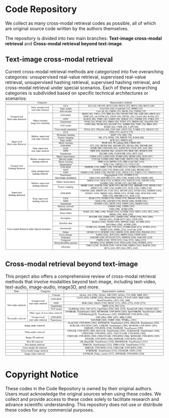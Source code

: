 # Code Repository
We collect as many cross-modal retrieval codes as possible, all of which are original source code written by the authors themselves.

The repository is divided into two main branches: **Text-image cross-modal retrieval** and **Cross-modal retrieval beyond text-image**.

## Text-image cross-modal retrieval
Current cross-modal retrieval methods are categorized into five overarching categories: unsupervised real-value retrieval, supervised real-value retrieval, unsupervised hashing retrieval, supervised hashing retrieval, and cross-modal retrieval under special scenarios. Each of these overarching categories is subdivided based on specific technical architectures or scenarios:
![A compilation of representative text-image cross-modal retrieval methods.](_README.sup/within_text-image.png)

## Cross-modal retrieval beyond text-image
This project also offers a comprehensive review of cross-modal retrieval methods that involve modalities beyond text-image, including text-video, text-audio, image-audio, image3D, and more. 
![A compilation of representative cross-modal retrieval methods beyond text-image retrieval.](_README.sup/beyond_text-image.png)

# Copyright Notice
These codes in the Code Repository is owned by their original authors. 
Users must acknowledge the original sources when using these codes.
We collect and provide access to these codes solely to facilitate research and advance scientific understanding. This repository does not use or distribute these codes for any commercial purposes.

